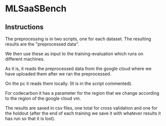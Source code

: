 # MLSaaSBench

## Instructions
The preprocessing is in two scripts, one for each dataset. The resulting results are the "preprocessed data".

We then use these as input to the training-evaluation which runs on different machines.

As it is, it reads the preprocessed data from the google cloud where we have uploaded them after we ran the preprocessed.

On the pc it reads them locally. (It is in the script commented).

For codecarbon it has a parameter for the region that we change according to the region of the google cloud vm.

The results are saved in csv files, one total for cross validation and one for the holdout (after the end of each training we save it with whatever results it has run so that it is lost).